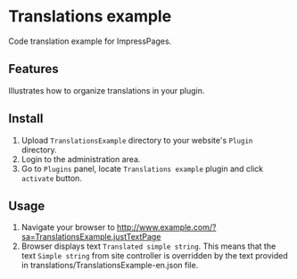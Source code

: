 # Translations example

Code translation example for ImpressPages.

## Features

Illustrates how to organize translations in your plugin.

## Install

1. Upload `TranslationsExample` directory to your website's `Plugin` directory.
2. Login to the administration area.
3. Go to `Plugins` panel, locate `Translations example` plugin and click `activate` button.

## Usage

1. Navigate your browser to http://www.example.com/?sa=TranslationsExample.justTextPage
2. Browser displays text `Translated simple string`. This means that the text `Simple string` from site controller is overridden by the text provided in translations/TranslationsExample-en.json file.

